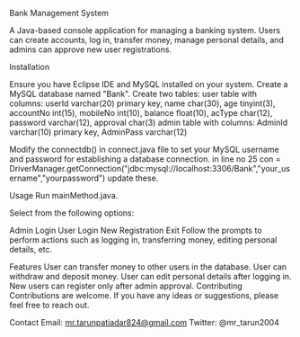 Bank Management System

A Java-based console application for managing a banking system. Users can create accounts, log in, transfer money, manage personal details, and admins can approve new user registrations.

Installation

Ensure you have Eclipse IDE and MySQL installed on your system. Create a MySQL database named "Bank". Create two tables: user table with columns: userId varchar(20) primary key, name char(30), age tinyint(3), accountNo int(15), mobileNo int(10), balance float(10), acType char(12), password varchar(12), approval char(3) admin table with columns: AdminId varchar(10) primary key, AdminPass varchar(12)

Modify the connectdb() in connect.java file to set your MySQL username and password for establishing a database connection. in line no 25 con = DriverManager.getConnection("jdbc:mysql://localhost:3306/Bank","your_username","yourpassword") update these.

Usage Run mainMethod.java.

Select from the following options:

Admin Login User Login New Registration Exit Follow the prompts to perform actions such as logging in, transferring money, editing personal details, etc.

Features User can transfer money to other users in the database. User can withdraw and deposit money. User can edit personal details after logging in. New users can register only after admin approval. Contributing Contributions are welcome. If you have any ideas or suggestions, please feel free to reach out.

Contact Email: mr.tarunpatiadar824@gmail.com Twitter: @mr_tarun2004
